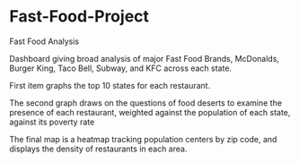 # Fast-Food-Project
Fast Food Analysis

Dashboard giving broad analysis of major Fast Food Brands, McDonalds, Burger King, Taco Bell, Subway, and KFC across each state.

First item graphs the top 10 states for each restaurant.

The second graph draws on the questions of food deserts to examine the presence of each restaurant, weighted against the population of each state, against its poverty rate

The final map is a heatmap tracking population centers by zip code, and displays the density of restaurants in each area.
